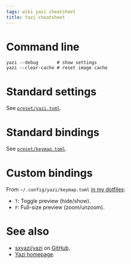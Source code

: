```yaml
---
tags: wiki yazi cheatsheet
title: Yazi cheatsheet
---
```


# Command line

```
yazi --debug       # show settings
yazi --clear-cache # reset image cache
```

# Standard settings

See [`preset/yazi.toml`](https://github.com/sxyazi/yazi/blob/shipped/yazi-config/preset/yazi.toml).

# Standard bindings

See [`preset/keymap.toml`](https://github.com/sxyazi/yazi/blob/shipped/yazi-config/preset/keymap.toml).

# Custom bindings

From `~/.config/yazi/keymap.toml` [in my dotfiles](https://github.com/wincent/wincent/blob/main/aspects/dotfiles/files/.config/yazi/keymap.toml):

- `T`: Toggle preview (hide/show).
- `F`: Full-size preview (zoom/unzoom).

# See also

- [sxyazi/yazi](https://github.com/sxyazi/yazi) on [GitHub].
- [Yazi homepage](https://yazi-rs.github.io/).

<!-- References -->

[GitHub]: /wiki/GitHub
